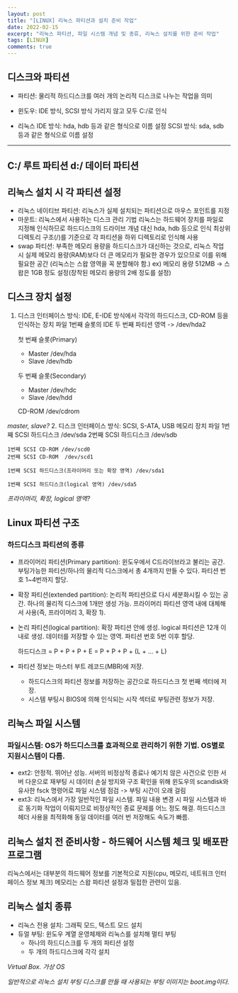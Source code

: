 ```yaml
---
layout: post
title: "[LINUX] 리눅스 파티션과 설치 준비 작업"
date: 2022-02-15
excerpt: "리눅스 파티션, 파일 시스템 개념 및 종류, 리눅스 설치를 위한 준비 작업"
tags: [LINUX]
comments: true
---
```


## 디스크와 파티션
* 파티션: 물리적 하드디스크를 여러 개의 논리적 디스크로 나누는 작업을 의미

* 윈도우: IDE 방식, SCSI 방식 가리지 않고 모두 C:/로 인식
* 리눅스
    IDE 방식: hda, hdb 등과 같은 형식으로 이름 설정
    SCSI 방식: sda, sdb 등과 같은 형식으로 이름 설정

---
C:/ 루트 파티션
d:/ 데이터 파티션
---

## 리눅스 설치 시 각 파티션 설정
* 리눅스 네이티브 파티션: 리눅스가 실제 설치되는 파티션으로 마우스 포인트를 지정
* 마운트: 리눅스에서 사용하는 디스크 관리 기법
    리눅스는 하드웨어 장치를 파일로 지정해 인식하므로 하드디스크의 드라이브 개념 대신 hda, hdb 등으로 인식
    최상위 디렉토리 구조(/)를 기준으로 각 파티션을 하위 디렉토리로 인식해 사용
* swap 파티션: 부족한 메모리 용량을 하드디스크가 대신하는 것으로, 리눅스 작업 시 실제 메모리 용량(RAM)보다 더 큰 메모리가 필요한 경우가 있으므로 이를 위해 필요한 공간 (리눅스는 스왑 영역을 꼭 분할해야 함.)
ex) 메모리 용량 512MB -> 스왑은 1GB 정도 설정(장착된 메모리 용량의 2배 정도를 설정)

## 디스크 장치 설정
1. 디스크 인터페이스 방식: IDE, E-IDE 방식에서 각각의 하드디스크, CD-ROM 등을 인식하는 장치 파일
    1번째 슬롯의 IDE 두 번째 파티션 영역 -> /dev/hda2

    첫 번째 슬롯(Primary)
    - Master /dev/hda
    - Slave /dev/hdb

    두 번째 슬롯(Secondary)
    - Master /dev/hdc
    - Slave /dev/hdd

    CD-ROM /dev/cdrom

_master, slave?_
2. 디스크 인터페이스 방식: SCSI, S-ATA, USB 메모리 장치 파일
    1번째 SCSI 하드디스크 /dev/sda
    2번째 SCSI 하드디스크 /dev/sdb

    1번째 SCSI CD-ROM /dev/scd0
    2번째 SCSI CD-ROM  /dev/scd1

    1번째 SCSI 하드디스크(프라이머리 또는 확장 영역) /dev/sda1

    1번째 SCSI 하드디스크(logical 영역) /dev/sda5

_프라이머리, 확장, logical 영역?_

## Linux 파티션 구조
### 하드디스크 파티션의 종류
* 프라이머리 파티션(Primary partition): 윈도우에서 C드라이브라고 불리는 공간. 부팅가능한 파티션/하나의 물리적 디스크에서 총 4개까지 만들 수 있다. 파티션 번호 1~4번까지 할당.
* 확장 파티션(extended partition): 논리적 파티션으로 다시 세분화시킬 수 있는 공간. 하나의 물리적 디스크에 1개만 생성 가능. 프라이머리 파티션 영역 내에 대체해서 사용(즉, 프라이머리 3, 확장 1).
* 논리 파티션(logical partition): 확장 파티션 안에 생성. logical 파티션은 12개 이내로 생성. 데이터를 저장할 수 있는 영역. 파티션 번호 5번 이후 할당.

    하드디스크 = P + P + P + E = P + P + P + (L + ... + L)

* 파티션 정보는 마스터 부트 레코드(MBR)에 저장.
    - 하드디스크의 파티션 정보를 저장하는 공간으로 하드디스크 첫 번째 섹터에 저장.
    - 시스템 부팅시 BIOS에 의해 인식되는 시작 섹터로 부팅관련 정보가 저장.

## 리눅스 파일 시스템
### 파일시스템: OS가 하드디스크를 효과적으로 관리하기 위한 기법. OS별로 지원시스템이 다름.
* ext2: 안정적. 뛰어난 성능. 서버의 비정상적 종료나 예기치 않은 사건으로 인한 서버 다운으로 재부팅 시 데이터 손실 방지와 구조 확인을 위해 윈도우의 scandisk와 유사한 fsck 명령어로 파일 시스템 점검 -> 부팅 시간이 오래 걸림
* ext3: 리눅스에서 가장 일반적인 파일 시스템. 파일 내용 변경 시 파일 시스템과 바로 동기화 작업이 이뤄지므로 비정상적인 종료 문제를 어느 정도 해결. 하드디스크 헤더 사용을 최적화해 동일 데이터를 여러 번 저장해도 속도가 빠름.

## 리눅스 설치 전 준비사항 - 하드웨어 시스템 체크 및 배포판 프로그램
리눅스에서는 대부분의 하드웨어 정보를 기본적으로 지원(cpu, 메모리, 네트워크 인터페이스 정보 체크)
메모리는 스왑 파티션 설정과 밀접한 관련이 있음.

## 리눅스 설치 종류
* 리눅스 전용 설치: 그래픽 모드, 텍스트 모드 설치
* 듀얼 부팅: 윈도우 계열 운영체제와 리눅스를 설치해 멀티 부팅
    - 하나의 하드디스크를 두 개의 파티션 설정
    - 두 개의 하드디스크에 각각 설치

_Virtual Box. 가상 OS_

_일반적으로 리눅스 설치 부팅 디스크를 만들 때 사용되는 부팅 이미지는 boot.img이다._